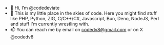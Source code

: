 - 👋 Hi, I’m @codedeviate
- 👀 This is my little place in the skies of code. Here you might find stuff like PHP, Python, ZIG, C/C++/C#, Javascript, Bun, Deno, NodeJS, Perl and stuff I'm currently wrestling with.
- 📫 You can reach me by email on codedv8@gmail.com or on X @codedv8

<!---
codedeviate/codedeviate is a ✨ special ✨ repository because its `README.md` (this file) appears on your GitHub profile.
You can click the Preview link to take a look at your changes.
--->
